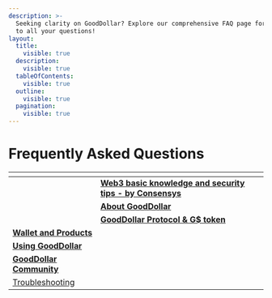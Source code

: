 ```yaml
---
description: >-
  Seeking clarity on GoodDollar? Explore our comprehensive FAQ page for answers
  to all your questions!
layout:
  title:
    visible: true
  description:
    visible: true
  tableOfContents:
    visible: true
  outline:
    visible: true
  pagination:
    visible: true
---
```


# Frequently Asked Questions

<table data-view="cards"><thead><tr><th></th><th></th><th></th></tr></thead><tbody><tr><td></td><td><a href="web3-basic-knowledge-and-security-tips-by-consensys.md"><strong>Web3 basic knowledge and security tips - by Consensys</strong></a></td><td></td></tr><tr><td></td><td><a href="about-gooddollar.md"><strong>About GoodDollar</strong></a></td><td></td></tr><tr><td></td><td><a href="gooddollar-protocol-and-gusd-token.md"><strong>GoodDollar Protocol &#x26; G$ token</strong></a></td><td></td></tr><tr><td><a href="../wallet-and-products/"><strong>Wallet and Products</strong></a></td><td></td><td></td></tr><tr><td><a href="using-gooddollar.md"><strong>Using GoodDollar</strong></a></td><td></td><td></td></tr><tr><td><a href="gooddollar-community.md"><strong>GoodDollar Community</strong></a></td><td></td><td></td></tr><tr><td><a href="troubleshooting.md">Troubleshooting</a></td><td></td><td></td></tr></tbody></table>

